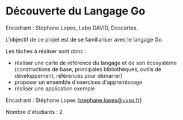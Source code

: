 # Découverte du Langage Go

Encadrant : Stephane Lopes, Labo DAVID, Descartes.

L'objectif de ce projet est de se familiariser avec le langage Go. 

Les tâches à réaliser sont donc : 
- réaliser une carte de référence du langage et de son écosystème 
(constructions de base, principales bibliothèques, outils de développement, 
références pour démarrer)
- proposer un ensemble d'exercices d'apprentissage
- réaliser une application exemple

Encadrant : Stéphane Lopes (stephane.lopes@uvsq.fr)

Nombre d'étudiants : 2
